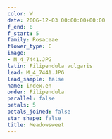 ```yaml
---
color: W
date: 2006-12-03 00:00:00+00:00
f_end: 8
f_start: 5
family: Rosaceae
flower_type: C
image:
- M_4_7441.JPG
latin: Filipendula vulgaris
lead: M_4_7441.JPG
lead_sample: false
name: index.en
order: Filipendula
parallel: false
petals: 5
petals_joined: false
star_shape: false
title: Meadowsweet
---
```

